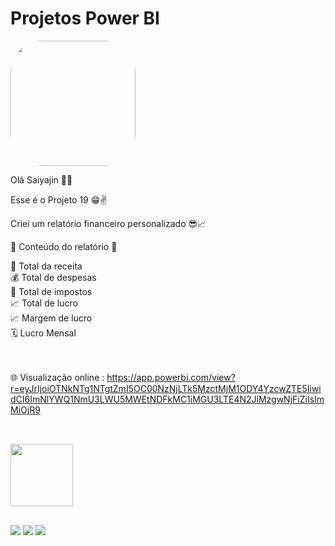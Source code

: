 # Projetos Power BI

<img width="200" height="200" align="center" style="border-radius:50px;" src="https://pa1.narvii.com/7085/3e42491dd4d9cbf3355d51ccff9f980e82211fb3r1-500-412_hq.gif" />

Olá Saiyajin 👊💥

Esse é o Projeto 19 😁✌️

Criei um relatório financeiro personalizado 😎📈

📄 Conteúdo do relatório 📄

🤑 Total da receita<br>
💰 Total de despesas<br>
💸 Total de impostos<br>
📈 Total de lucro<br>
📈 Margem de lucro<br>
🗓️ Lucro Mensal<br>

<br><br>
🌐 Visualização online : 
https://app.powerbi.com/view?r=eyJrIjoiOTNkNTg1NTgtZmI5OC00NzNjLTk5MzctMjM1ODY4YzcwZTE5IiwidCI6ImNlYWQ1NmU3LWU5MWEtNDFkMC1iMGU3LTE4N2JiMzgwNjFiZiIsImMiOjR9

##

<div style="display: inline_block"><br>
  <img width="100" height="100" align="center" src="https://cdn.iconscout.com/icon/free/png-64/power-bi-3244521-2701891.png" />  
</div>

  ##
 
<div> 
  <a href="https://www.youtube.com/channel/UC6aR2nPTkD6GECmEjQBEWtQ" target="_blank"><img src="https://img.shields.io/badge/YouTube-FF0000?style=for-the-badge&logo=youtube&logoColor=white" target="_blank"></a>
  <a href = "mailto:sayajinsql@outlook.com"><img src="https://img.shields.io/badge/Microsoft_Outlook-0078D4?style=for-the-badge&logo=microsoft-outlook&logoColor=white" target="_blank"></a>
  <a href="https://www.linkedin.com/in/jvnogueiraa" target="_blank"><img src="https://img.shields.io/badge/-LinkedIn-%230077B5?style=for-the-badge&logo=linkedin&logoColor=white" target="_blank"></a> 

 
</div>
